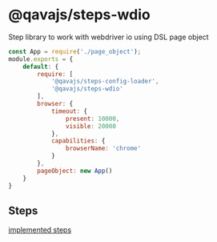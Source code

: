 # @qavajs/steps-wdio
Step library to work with webdriver io using DSL page object

```javascript
const App = require('./page_object');
module.exports = {
    default: {
        require: [
            '@qavajs/steps-config-loader',
            '@qavajs/steps-wdio'
        ],
        browser: {
            timeout: {
                present: 10000,
                visible: 20000    
            },
            capabilities: {
                browserName: 'chrome'
            }
        },
        pageObject: new App()
    }
}
```

## Steps
[implemented steps](docs/steps.md)
